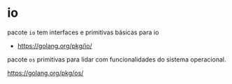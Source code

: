 # io

pacote `io` tem interfaces e primitivas básicas para io

* https://golang.org/pkg/io/

pacote `os` primitivas para lidar com funcionalidades do
sistema operacional.

https://golang.org/pkg/os/
